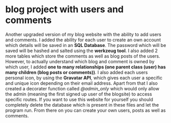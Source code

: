 # blog project with users and comments
 Another upgraded version of my blog website with the ability to add users and comments. I added the ability for each user to create an own account which details will be saved in an **SQL Database**. The password which will be saved will be hashed and salted using the **werkzeug tool**. I also added 2 more tables which store the comments as well as blog posts of the users. However, to actually understand which blog and comment is owned by which user, I added **one to many relationships (one parent class (user) has many children (blog posts or comments))**. I also added each users personal icon, by using the **Gravatar API**, which gives each user a specific and unique icon depending on their email address. Apart from that I also created a decorater function called *@admin_only* which would only allow the admin (meaning the first signed up user of the blogsite) to access specific routes.
If you want to use this website for yourself you should completely delete the database which is present in these files and let the program run. From there on you can create your own users, posts as well as comments.
